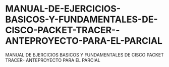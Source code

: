 # MANUAL-DE-EJERCICIOS-BASICOS-Y-FUNDAMENTALES-DE-CISCO-PACKET-TRACER--ANTEPROYECTO-PARA-EL-PARCIAL
MANUAL DE EJERCICIOS BASICOS Y FUNDAMENTALES DE CISCO PACKET TRACER- ANTEPROYECTO PARA EL PARCIAL
